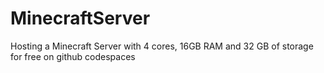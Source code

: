 # MinecraftServer
Hosting a Minecraft Server with 4 cores, 16GB RAM and 32 GB of storage for free on github codespaces
